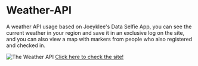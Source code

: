 # Weather-API
A weather API usage based on Joeyklee's Data Selfie App, you can see the current weather in your region and 
save it in an exclusive log on the site, and you can also view a map with markers from people who also registered and checked in.

<img src="https://i.imgur.com/TWdkLSk.png" alt="The Weather API">
<a href="https://a-weather-api.herokuapp.com/">Click here to check the site!</a>
